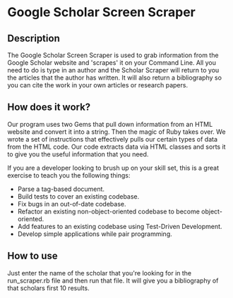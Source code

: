 # Google Scholar Screen Scraper

## Description

The Google Scholar Screen Scraper is used to grab information from the Google Scholar website and 'scrapes' it on your Command Line. All you need to do is type in an author and the Scholar Scraper will return to you the articles that the author has written. It will also return a bibliography so you can cite the work in your own articles or research papers.

## How does it work?

Our program uses two Gems that pull down information from an HTML website and convert it into a string. Then the magic of Ruby takes over. We wrote a set of instructions that effectively pulls our certain types of data from the HTML code. Our code extracts data via HTML classes and sorts it to give you the useful information that you need.

If you are a developer looking to brush up on your skill set, this is a great exercise to teach you the following things:

  * Parse a tag-based document.
  * Build tests to cover an existing codebase.
  * Fix bugs in an out-of-date codebase.
  * Refactor an existing non-object-oriented codebase to become object-oriented.
  * Add features to an existing codebase using Test-Driven Development.
  * Develop simple applications while pair programming.


## How to use

Just enter the name of the scholar that you're looking for in the run_scraper.rb file and then run that file. It will give you a bibliography of that scholars first 10 results.
